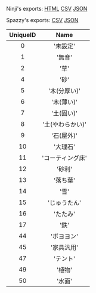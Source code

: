 Ninji's exports: [HTML](https://wuffs.org/acnh/bcsv_140/html/ColSoundAttributeParam.html) [CSV](https://wuffs.org/acnh/bcsv_140/csv/ColSoundAttributeParam.csv) [JSON](https://wuffs.org/acnh/bcsv_140/json/ColSoundAttributeParam.json)

Spazzy's exports: [CSV](https://github.com/McSpazzy/acnh-csv/blob/master/ColSoundAttributeParam.csv) [JSON](https://github.com/McSpazzy/acnh-json/blob/master/ColSoundAttributeParam.json)

| UniqueID | Name |
|:--:|:--:|
| 0 | '未設定' | 
| 1 | '無音' | 
| 2 | '草' | 
| 4 | '砂' | 
| 5 | '木(分厚い)' | 
| 6 | '木(薄い)' | 
| 7 | '土(固い)' | 
| 8 | '土(やわらかい)' | 
| 9 | '石(屋外)' | 
| 10 | '大理石' | 
| 11 | 'コーティング床' | 
| 12 | '砂利' | 
| 13 | '落ち葉' | 
| 14 | '雪' | 
| 15 | 'じゅうたん' | 
| 16 | 'たたみ' | 
| 17 | '鉄' | 
| 44 | 'ボヨヨン' | 
| 45 | '家具汎用' | 
| 47 | 'テント' | 
| 49 | '植物' | 
| 50 | '水面' | 
